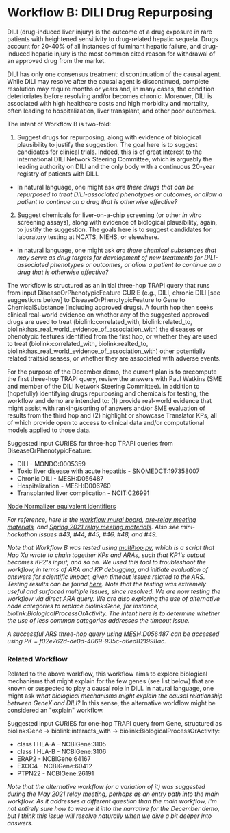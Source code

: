 # Workflow B: DILI Drug Repurposing

DILI (drug-induced liver injury) is the outcome of a drug exposure in rare patients with heightened sensitivity to drug-related hepatic sequela. Drugs account for 20-40% of all instances of fulminant hepatic failure, and drug-induced hepatic injury is the most common cited reason for withdrawal of an approved drug from the market.

DILI has only one consensus treatment: discontinuation of the causal agent. While DILI may resolve after the causal agent is discontinued, complete resolution may require months or years and, in many cases, the condition deterioriates before resolving and/or becomes chronic. Moreover, DILI is associated with high healthcare costs and high morbidity and mortality, often leading to hospitalization, liver transplant, and other poor outcomes.

The intent of Workflow B is two-fold: 

1. Suggest drugs for repurposing, along with evidence of biological plausibility to justify the suggestion. The goal here is to suggest candidates for clinical trials. Indeed, this is of great interest to the international DILI Network Steering Committee, which is arguably the leading authority on DILI and the only body with a continuous 20-year registry of patients with DILI.

* In natural language, one might ask *are there drugs that can be repurposed to treat DILI-associated phenotypes or outcomes, or allow a patient to continue on a drug that is otherwise effective?*

2. Suggest chemicals for liver-on-a-chip screening (or other *in vitro* screening assays), along with evidence of biological plausibility, again, to justify the suggestion. The goals here is to suggest candidates for laboratory testing at NCATS, NIEHS, or elsewhere.

* In natural language, one might ask *are there chemical substances that may serve as drug targets for development of new treatments for DILI-associated phenotypes or outcomes, or allow a patient to continue on a drug that is otherwise effective?*

The workflow is structured as an initial three-hop TRAPI query that runs from input DiseaseOrPhenotypicFeature CURIE (e.g., DILI, chronic DILI [see suggestions below] to DiseaseOrPhenotypicFeature to Gene to ChemicalSubstance (including approved drugs). A fourth hop then seeks clinical real-world evidence on whether any of the suggested approved drugs are used to treat (biolink:correlated_with, biolink:related_to, biolink:has_real_world_evidence_of_association_with) the diseases or phenotypic features identified from the first hop, or whether they are used to treat (biolink:correlated_with, biolink:realted_to, biolink:has_real_world_evidence_of_association_with) other potentially related traits/diseases, or whether they are associated with adverse events. 

For the purpose of the December demo, the current plan is to precompute the first three-hop TRAPI query, review the answers with Paul Watkins (SME and member of the DILI Network Steering Committee). In addition to (hopefully) identifying drugs repurposing and chemicals for testing, the workflow and demo are intended to: (1) provide real-world evidence that might assist with ranking/sorting of answers and/or SME evaluation of results from the third hop and (2) highlight or showcase Translator KPs, all of which provide open to access to clinical data and/or computational models applied to those data. 

Suggested input CURIES for three-hop TRAPI queries from DiseaseOrPhenotypicFeature:

* DILI - MONDO:0005359
* Toxic liver disease with acute hepatitis - SNOMEDCT:197358007
* Chronic DILI - MESH:D056487
* Hospitalization - MESH:D006760
* Transplanted liver complication - NCIT:C26991

[Node Normalizer equivalent identifiers](https://drive.google.com/file/d/1rtvBM7J3AQpYFbLZquG3UUC1Ck5h_lA1/view?usp=sharing)

*For reference, here is the [workflow mural board](https://app.mural.co/t/ncats3030/m/ncats3030/1620608471364/d9d6ca5aefb8c7af4f756312d2500f0a3f465008), [pre-relay meeting materials](https://drive.google.com/drive/folders/1sCA6iouNHOh9I4ivXrR6DCct6fGgXbXp?usp=sharing), and [Spring 2021 relay meeting materials](https://github.com/ranking-agent/robogallery/tree/master/relay_spring_2021/DILI). Also see mini-hackathon issues #43, #44, #45, #46, #48, and #49.*

*Note that Workflow B was tested using [multihop.py](https://github.com/NCATS-Tangerine/icees-api-config/tree/master/cli), which is a script that Hao Xu wrote to chain together KPs and ARAs, such that KP1's output becomes KP2's input, and so on. We used this tool to troubleshoot the workflow, in terms of ARA and KP debugging, and initiate evaluation of answers for scientific impact, given timeout issues related to the ARS. Testing results can be found [here](https://drive.google.com/drive/folders/1sCA6iouNHOh9I4ivXrR6DCct6fGgXbXp?usp=sharing). Note that the testing was extremely useful and surfaced multiple issues, since resolved. We are now testing the workflow via direct ARA query. We are also exploring the use of alternative node categories to replace biolink:Gene, for instance, biolink:BiologicalProcessOrActivity. The intent here is to determine whether the use of less common categories addresses the timeout issue.*

*A successful ARS three-hop query using MESH:D056487 can be accessed using PK = f02e762d-de0d-4069-935c-a6ed821998ac.*

### Related Workflow

Related to the above workflow, this workflow aims to explore biological mechanisms that might explain for the few genes (see list below) that are known or suspected to play a causal role in DILI. In natural language, one might ask *what biological mechanisms might explain the causal relationship between GeneX and DILI?* In this sense, the alternative workflow might be considered an "explain" workflow.

Suggested input CURIES for one-hop TRAPI query from Gene, structured as biolink:Gene -> biolink:interacts_with -> biolink:BiologicalProcessOrActivity:

* class I HLA-A - NCBIGene:3105
* class I HLA-B - NCBIGene:3106
* ERAP2 - NCBIGene:64167
* EXOC4 - NCBIGene:60412
* PTPN22 - NCBIGene:26191

*Note that the alternative workflow (or a variation of it) was suggested during the May 2021 relay meeting, perhaps as an entry path into the main workflow. As it addresses a different question than the main workflow, I'm not entirely sure how to weave it into the narrative for the December demo, but I think this issue will resolve naturally when we dive a bit deeper into answers.*
